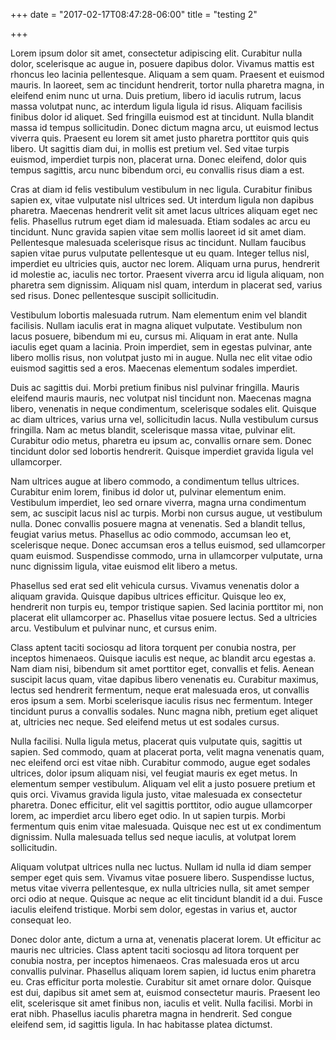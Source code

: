 +++
date = "2017-02-17T08:47:28-06:00"
title = "testing 2"

+++


<!--more-->

 Lorem ipsum dolor sit amet, consectetur adipiscing elit. Curabitur nulla dolor,
 scelerisque ac augue in, posuere dapibus dolor. Vivamus mattis est rhoncus leo
 lacinia pellentesque. Aliquam a sem quam. Praesent et euismod mauris. In
 laoreet, sem ac tincidunt hendrerit, tortor nulla pharetra magna, in eleifend
 enim nunc ut urna. Duis pretium, libero id iaculis rutrum, lacus massa volutpat
 nunc, ac interdum ligula ligula id risus. Aliquam facilisis finibus dolor id
 aliquet. Sed fringilla euismod est at tincidunt. Nulla blandit massa id tempus
 sollicitudin. Donec dictum magna arcu, ut euismod lectus viverra quis. Praesent
 eu lorem sit amet justo pharetra porttitor quis quis libero. Ut sagittis diam
 dui, in mollis est pretium vel. Sed vitae turpis euismod, imperdiet turpis non,
 placerat urna. Donec eleifend, dolor quis tempus sagittis, arcu nunc bibendum
 orci, eu convallis risus diam a est.

 Cras at diam id felis vestibulum vestibulum in nec ligula. Curabitur finibus
 sapien ex, vitae vulputate nisl ultrices sed. Ut interdum ligula non dapibus
 pharetra. Maecenas hendrerit velit sit amet lacus ultrices aliquam eget nec
 felis. Phasellus rutrum eget diam id malesuada. Etiam sodales ac arcu eu
 tincidunt. Nunc gravida sapien vitae sem mollis laoreet id sit amet diam.
 Pellentesque malesuada scelerisque risus ac tincidunt. Nullam faucibus sapien
 vitae purus vulputate pellentesque ut eu quam. Integer tellus nisl, imperdiet
 eu ultricies quis, auctor nec lorem. Aliquam urna purus, hendrerit id molestie
 ac, iaculis nec tortor. Praesent viverra arcu id ligula aliquam, non pharetra
 sem dignissim. Aliquam nisl quam, interdum in placerat sed, varius sed risus.
 Donec pellentesque suscipit sollicitudin.

 Vestibulum lobortis malesuada rutrum. Nam elementum enim vel blandit facilisis.
 Nullam iaculis erat in magna aliquet vulputate. Vestibulum non lacus posuere,
 bibendum mi eu, cursus mi. Aliquam in erat ante. Nulla iaculis eget quam a
 lacinia. Proin imperdiet, sem in egestas pulvinar, ante libero mollis risus,
 non volutpat justo mi in augue. Nulla nec elit vitae odio euismod sagittis sed
 a eros. Maecenas elementum sodales imperdiet.

 Duis ac sagittis dui. Morbi pretium finibus nisl pulvinar fringilla. Mauris
 eleifend mauris mauris, nec volutpat nisl tincidunt non. Maecenas magna libero,
 venenatis in neque condimentum, scelerisque sodales elit. Quisque ac diam
 ultrices, varius urna vel, sollicitudin lacus. Nulla vestibulum cursus
 fringilla. Nam ac metus blandit, scelerisque massa vitae, pulvinar elit.
 Curabitur odio metus, pharetra eu ipsum ac, convallis ornare sem. Donec
 tincidunt dolor sed lobortis hendrerit. Quisque imperdiet gravida ligula vel
 ullamcorper.

 Nam ultrices augue at libero commodo, a condimentum tellus ultrices. Curabitur
 enim lorem, finibus id dolor ut, pulvinar elementum enim. Vestibulum imperdiet,
 leo sed ornare viverra, magna urna condimentum sem, ac suscipit lacus nisl ac
 turpis. Morbi non cursus augue, ut vestibulum nulla. Donec convallis posuere
 magna at venenatis. Sed a blandit tellus, feugiat varius metus. Phasellus ac
 odio commodo, accumsan leo et, scelerisque neque. Donec accumsan eros a tellus
 euismod, sed ullamcorper quam euismod. Suspendisse commodo, urna in ullamcorper
 vulputate, urna nunc dignissim ligula, vitae euismod elit libero a metus.

 Phasellus sed erat sed elit vehicula cursus. Vivamus venenatis dolor a aliquam
 gravida. Quisque dapibus ultrices efficitur. Quisque leo ex, hendrerit non
 turpis eu, tempor tristique sapien. Sed lacinia porttitor mi, non placerat elit
 ullamcorper ac. Phasellus vitae posuere lectus. Sed a ultricies arcu.
 Vestibulum et pulvinar nunc, et cursus enim.

 Class aptent taciti sociosqu ad litora torquent per conubia nostra, per
 inceptos himenaeos. Quisque iaculis est neque, ac blandit arcu egestas a. Nam
 diam nisi, bibendum sit amet porttitor eget, convallis et felis. Aenean
 suscipit lacus quam, vitae dapibus libero venenatis eu. Curabitur maximus,
 lectus sed hendrerit fermentum, neque erat malesuada eros, ut convallis eros
 ipsum a sem. Morbi scelerisque iaculis risus nec fermentum. Integer tincidunt
 purus a convallis sodales. Nunc magna nibh, pretium eget aliquet at, ultricies
 nec neque. Sed eleifend metus ut est sodales cursus.

 Nulla facilisi. Nulla ligula metus, placerat quis vulputate quis, sagittis ut
 sapien. Sed commodo, quam at placerat porta, velit magna venenatis quam, nec
 eleifend orci est vitae nibh. Curabitur commodo, augue eget sodales ultrices,
 dolor ipsum aliquam nisi, vel feugiat mauris ex eget metus. In elementum semper
 vestibulum. Aliquam vel elit a justo posuere pretium et quis orci. Vivamus
 gravida ligula justo, vitae malesuada ex consectetur pharetra. Donec efficitur,
 elit vel sagittis porttitor, odio augue ullamcorper lorem, ac imperdiet arcu
 libero eget odio. In ut sapien turpis. Morbi fermentum quis enim vitae
 malesuada. Quisque nec est ut ex condimentum dignissim. Nulla malesuada tellus
 sed neque iaculis, at volutpat lorem sollicitudin.

 Aliquam volutpat ultrices nulla nec luctus. Nullam id nulla id diam semper
 semper eget quis sem. Vivamus vitae posuere libero. Suspendisse luctus, metus
 vitae viverra pellentesque, ex nulla ultricies nulla, sit amet semper orci odio
 at neque. Quisque ac neque ac elit tincidunt blandit id a dui. Fusce iaculis
 eleifend tristique. Morbi sem dolor, egestas in varius et, auctor consequat
 leo.

 Donec dolor ante, dictum a urna at, venenatis placerat lorem. Ut efficitur ac
 mauris nec ultricies. Class aptent taciti sociosqu ad litora torquent per
 conubia nostra, per inceptos himenaeos. Cras malesuada eros ut arcu convallis
 pulvinar. Phasellus aliquam lorem sapien, id luctus enim pharetra eu. Cras
 efficitur porta molestie. Curabitur sit amet ornare dolor. Quisque est dui,
 dapibus sit amet sem at, euismod consectetur mauris. Praesent leo elit,
 scelerisque sit amet finibus non, iaculis et velit. Nulla facilisi. Morbi in
 erat nibh. Phasellus iaculis pharetra magna in hendrerit. Sed congue eleifend
 sem, id sagittis ligula. In hac habitasse platea dictumst.
